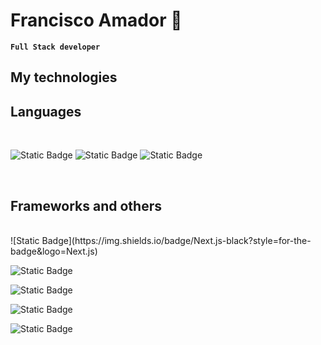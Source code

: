 <h1>Francisco Amador 🌌</h1>

**`Full Stack developer`**




<h2>My technologies</h2>

## Languages

<br>

![Static Badge](https://img.shields.io/badge/Html-orange?style=for-the-badge&logo=HTML5&logoColor=white)
![Static Badge](https://img.shields.io/badge/Javascript-gray?style=for-the-badge&logo=JavaScript)
![Static Badge](https://img.shields.io/badge/Typescript-blue?style=for-the-badge&logo=Typescript&logoColor=white)

<br>

## Frameworks and others

<br>
![Static Badge](https://img.shields.io/badge/Next.js-black?style=for-the-badge&logo=Next.js)

![Static Badge](https://img.shields.io/badge/react-blue?style=for-the-badge&logo=react&logoColor=white)

![Static Badge](https://img.shields.io/badge/Tailwind%20css-%2361DAFB?style=for-the-badge&logo=Tailwind%20css&logoColor=white)

![Static Badge](https://img.shields.io/badge/Node.js-%235FA04E?style=for-the-badge&logo=Node.js&logoColor=white)

![Static Badge](https://img.shields.io/badge/Svelte-%23FF3E00?style=for-the-badge&logo=Svelte&logoColor=white)

